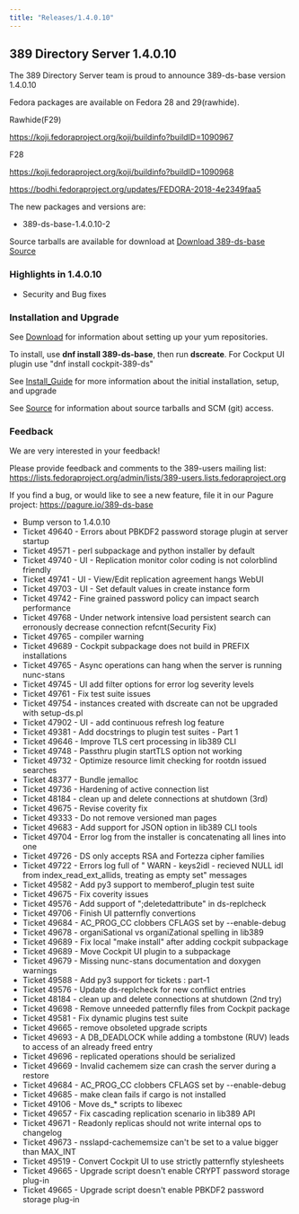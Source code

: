 ```yaml
---
title: "Releases/1.4.0.10"
---
```


389 Directory Server 1.4.0.10
-----------------------------

The 389 Directory Server team is proud to announce 389-ds-base version 1.4.0.10

Fedora packages are available on Fedora 28 and 29(rawhide).

Rawhide(F29)

<https://koji.fedoraproject.org/koji/buildinfo?buildID=1090967>

F28

<https://koji.fedoraproject.org/koji/buildinfo?buildID=1090968>

<https://bodhi.fedoraproject.org/updates/FEDORA-2018-4e2349faa5>

The new packages and versions are:

- 389-ds-base-1.4.0.10-2

Source tarballs are available for download at [Download 389-ds-base Source](https://releases.pagure.org/389-ds-base/389-ds-base-1.4.0.10.tar.bz2)

### Highlights in 1.4.0.10

- Security and Bug fixes

### Installation and Upgrade 

See [Download](../download.html) for information about setting up your yum repositories.

To install, use **dnf install 389-ds-base**, then run **dscreate**.  For Cockput UI plugin use "dnf install cockpit-389-ds"

See [Install\_Guide](../howto-install-389.html) for more information about the initial installation, setup, and upgrade

See [Source](../development/source.html) for information about source tarballs and SCM (git) access.

### Feedback

We are very interested in your feedback!

Please provide feedback and comments to the 389-users mailing list: <https://lists.fedoraproject.org/admin/lists/389-users.lists.fedoraproject.org>

If you find a bug, or would like to see a new feature, file it in our Pagure project: <https://pagure.io/389-ds-base>

- Bump verson to 1.4.0.10
- Ticket 49640 - Errors about PBKDF2 password storage plugin at server startup
- Ticket 49571 - perl subpackage and python installer by default
- Ticket 49740 - UI - Replication monitor color coding is not colorblind friendly
- Ticket 49741 - UI - View/Edit replication agreement hangs WebUI
- Ticket 49703 - UI - Set default values in create instance form
- Ticket 49742 - Fine grained password policy can impact search performance
- Ticket 49768 - Under network intensive load persistent search can erronously decrease connection refcnt(Security Fix)
- Ticket 49765 - compiler warning
- Ticket 49689 - Cockpit subpackage does not build in PREFIX installations
- Ticket 49765 - Async operations can hang when the server is running nunc-stans
- Ticket 49745 - UI add filter options for error log severity levels
- Ticket 49761 - Fix test suite issues
- Ticket 49754 - instances created with dscreate can not be upgraded with setup-ds.pl
- Ticket 47902 - UI - add continuous refresh log feature
- Ticket 49381 - Add docstrings to plugin test suites - Part 1
- Ticket 49646 - Improve TLS cert processing in lib389 CLI
- Ticket 49748 - Passthru plugin startTLS option not working
- Ticket 49732 - Optimize resource limit checking for rootdn issued searches
- Ticket 48377 - Bundle jemalloc
- Ticket 49736 - Hardening of active connection list
- Ticket 48184 - clean up and delete connections at shutdown (3rd)
- Ticket 49675 - Revise coverity fix
- Ticket 49333 - Do not remove versioned man pages
- Ticket 49683 - Add support for JSON option in lib389 CLI tools
- Ticket 49704 - Error log from the installer is concatenating all lines into one
- Ticket 49726 - DS only accepts RSA and Fortezza cipher families
- Ticket 49722 - Errors log full of " WARN - keys2idl - recieved NULL idl from index_read_ext_allids, treating as empty set" messages
- Ticket 49582 - Add py3 support to memberof_plugin test suite
- Ticket 49675 - Fix coverity issues
- Ticket 49576 - Add support of ";deletedattribute" in ds-replcheck
- Ticket 49706 - Finish UI patternfly convertions
- Ticket 49684 - AC_PROG_CC clobbers CFLAGS set by --enable-debug
- Ticket 49678 - organiSational vs organiZational spelling in lib389
- Ticket 49689 - Fix local "make install" after adding cockpit subpackage
- Ticket 49689 - Move Cockpit UI plugin to a subpackage
- Ticket 49679 - Missing nunc-stans documentation and doxygen warnings
- Ticket 49588 - Add py3 support for tickets : part-1
- Ticket 49576 - Update ds-replcheck for new conflict entries
- Ticket 48184 - clean up and delete connections at shutdown (2nd try)
- Ticket 49698 - Remove unneeded patternfly files from Cockpit package
- Ticket 49581 - Fix dynamic plugins test suite
- Ticket 49665 - remove obsoleted upgrade scripts
- Ticket 49693 - A DB_DEADLOCK while adding a tombstone (RUV) leads to access of an already freed entry
- Ticket 49696 - replicated operations should be serialized
- Ticket 49669 - Invalid cachemem size can crash the server during a restore
- Ticket 49684 - AC_PROG_CC clobbers CFLAGS set by --enable-debug
- Ticket 49685 - make clean fails if cargo is not installed
- Ticket 49106 - Move ds_* scripts to libexec
- Ticket 49657 - Fix cascading replication scenario in lib389 API
- Ticket 49671 - Readonly replicas should not write internal ops to changelog
- Ticket 49673 -  nsslapd-cachememsize can't be set to a value bigger than MAX_INT
- Ticket 49519 - Convert Cockpit UI to use strictly patternfly stylesheets
- Ticket 49665 - Upgrade script doesn't enable CRYPT password storage plug-in
- Ticket 49665 - Upgrade script doesn't enable PBKDF2 password storage plug-in

